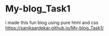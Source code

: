 # My-blog_Task1
i made this fun blog using pure html and css <br/>
https://sanikaardekar.github.io/My-blog_Task1/

